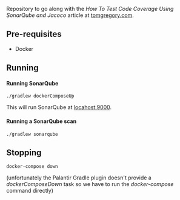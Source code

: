 Repository to go along with the *How To Test Code Coverage Using SonarQube and Jacoco* article
at [tomgregory.com](https://www.tomgregory.com).

## Pre-requisites

* Docker

## Running

#### Running SonarQube

`./gradlew dockerComposeUp`

This will run SonarQube at [locahost:9000](http://localhost:9000).

#### Running a SonarQube scan

`./gradlew sonarqube`

## Stopping

`docker-compose down`

(unfortunately the Palantir Gradle plugin doesn't provide a *dockerComposeDown* task
so we have to run the *docker-compose* command directly)